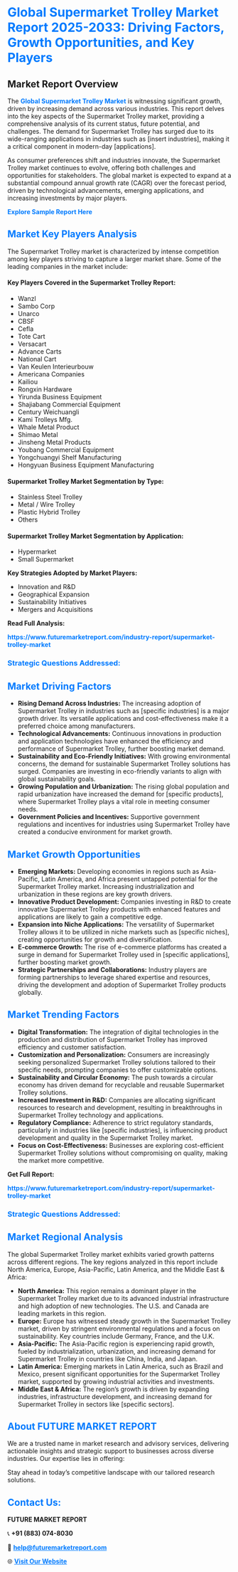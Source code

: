 <h1 style="color: #007BFF;">Global Supermarket Trolley Market Report 2025-2033: Driving Factors, Growth Opportunities, and Key Players</h1>

<section id="overview">
<h2>Market Report Overview</h2>
<p>The <a href="https://www.futuremarketreport.com/industry-report/supermarket-trolley-market" style="color: #007BFF; text-decoration: none;"><strong>Global Supermarket Trolley Market</strong></a> is witnessing significant growth, driven by increasing demand across various industries. This report delves into the key aspects of the Supermarket Trolley market, providing a comprehensive analysis of its current status, future potential, and challenges. The demand for Supermarket Trolley has surged due to its wide-ranging applications in industries such as [insert industries], making it a critical component in modern-day [applications].</p>
<p>As consumer preferences shift and industries innovate, the Supermarket Trolley market continues to evolve, offering both challenges and opportunities for stakeholders. The global market is expected to expand at a substantial compound annual growth rate (CAGR) over the forecast period, driven by technological advancements, emerging applications, and increasing investments by major players.</p>
</section>

<section id="overview">
<p><a href="https://www.futuremarketreport.com/request-sample/reportId=89816" style="color: #007BFF; text-decoration: none;"><strong>Explore Sample Report Here</strong></a></p>
</section>

<section id="key-players">
<h2 style="color: #007BFF;">Market Key Players Analysis</h2>
<p>The Supermarket Trolley market is characterized by intense competition among key players striving to capture a larger market share. Some of the leading companies in the market include:</p>
<h4>Key Players Covered in the Supermarket Trolley Report:</h4>
<ul><li>Wanzl</li><li>Sambo Corp</li><li>Unarco</li><li>CBSF</li><li>Cefla</li><li>Tote Cart</li><li>Versacart</li><li>Advance Carts</li><li>National Cart</li><li>Van Keulen Interieurbouw</li><li>Americana Companies</li><li>Kailiou</li><li>Rongxin Hardware</li><li>Yirunda Business Equipment</li><li>Shajiabang Commercial Equipment</li><li>Century Weichuangli</li><li>Kami Trolleys Mfg.</li><li>Whale Metal Product</li><li>Shimao Metal</li><li>Jinsheng Metal Products</li><li>Youbang Commercial Equipment</li><li>Yongchuangyi Shelf Manufacturing</li><li>Hongyuan Business Equipment Manufacturing</li></ul>
<h4>Supermarket Trolley Market Segmentation by Type:</h4>
<ul><li>Stainless Steel Trolley</li><li>Metal / Wire Trolley</li><li>Plastic Hybrid Trolley</li><li>Others</li></ul>

<h4>Supermarket Trolley Market Segmentation by Application:</h4>
<ul><li>Hypermarket</li><li>Small Supermarket</li></ul>
<p><strong>Key Strategies Adopted by Market Players:</strong></p>
<ul>
<li>Innovation and R&D</li>
<li>Geographical Expansion</li>
<li>Sustainability Initiatives</li>
<li>Mergers and Acquisitions</li>
</ul>
</section>

<section>
<p><strong>Read Full Analysis: </strong></p><a href="https://www.futuremarketreport.com/industry-report/supermarket-trolley-market" style="color: #007BFF; text-decoration: none;"><strong>https://www.futuremarketreport.com/industry-report/supermarket-trolley-market</strong></a>
<h3 style="color: #007BFF;">Strategic Questions Addressed:</h3>
</section>

<section id="driving-factors">
<h2 style="color: #007BFF;">Market Driving Factors</h2>
<ul>
<li><strong>Rising Demand Across Industries:</strong> The increasing adoption of Supermarket Trolley in industries such as [specific industries] is a major growth driver. Its versatile applications and cost-effectiveness make it a preferred choice among manufacturers.</li>
<li><strong>Technological Advancements:</strong> Continuous innovations in production and application technologies have enhanced the efficiency and performance of Supermarket Trolley, further boosting market demand.</li>
<li><strong>Sustainability and Eco-Friendly Initiatives:</strong> With growing environmental concerns, the demand for sustainable Supermarket Trolley solutions has surged. Companies are investing in eco-friendly variants to align with global sustainability goals.</li>
<li><strong>Growing Population and Urbanization:</strong> The rising global population and rapid urbanization have increased the demand for [specific products], where Supermarket Trolley plays a vital role in meeting consumer needs.</li>
<li><strong>Government Policies and Incentives:</strong> Supportive government regulations and incentives for industries using Supermarket Trolley have created a conducive environment for market growth.</li>
</ul>
</section>

<section id="growth-opportunities">
<h2 style="color: #007BFF;">Market Growth Opportunities</h2>
<ul>
<li><strong>Emerging Markets:</strong> Developing economies in regions such as Asia-Pacific, Latin America, and Africa present untapped potential for the Supermarket Trolley market. Increasing industrialization and urbanization in these regions are key growth drivers.</li>
<li><strong>Innovative Product Development:</strong> Companies investing in R&D to create innovative Supermarket Trolley products with enhanced features and applications are likely to gain a competitive edge.</li>
<li><strong>Expansion into Niche Applications:</strong> The versatility of Supermarket Trolley allows it to be utilized in niche markets such as [specific niches], creating opportunities for growth and diversification.</li>
<li><strong>E-commerce Growth:</strong> The rise of e-commerce platforms has created a surge in demand for Supermarket Trolley used in [specific applications], further boosting market growth.</li>
<li><strong>Strategic Partnerships and Collaborations:</strong> Industry players are forming partnerships to leverage shared expertise and resources, driving the development and adoption of Supermarket Trolley products globally.</li>
</ul>
</section>

<section id="trending-factors">
<h2 style="color: #007BFF;">Market Trending Factors</h2>
<ul>
<li><strong>Digital Transformation:</strong> The integration of digital technologies in the production and distribution of Supermarket Trolley has improved efficiency and customer satisfaction.</li>
<li><strong>Customization and Personalization:</strong> Consumers are increasingly seeking personalized Supermarket Trolley solutions tailored to their specific needs, prompting companies to offer customizable options.</li>
<li><strong>Sustainability and Circular Economy:</strong> The push towards a circular economy has driven demand for recyclable and reusable Supermarket Trolley solutions.</li>
<li><strong>Increased Investment in R&D:</strong> Companies are allocating significant resources to research and development, resulting in breakthroughs in Supermarket Trolley technology and applications.</li>
<li><strong>Regulatory Compliance:</strong> Adherence to strict regulatory standards, particularly in industries like [specific industries], is influencing product development and quality in the Supermarket Trolley market.</li>
<li><strong>Focus on Cost-Effectiveness:</strong> Businesses are exploring cost-efficient Supermarket Trolley solutions without compromising on quality, making the market more competitive.</li>
</ul>
</section>

<section>
<p><strong>Get Full Report: </strong></p><a href="https://www.futuremarketreport.com/industry-report/supermarket-trolley-market" style="color: #007BFF; text-decoration: none;"><strong>https://www.futuremarketreport.com/industry-report/supermarket-trolley-market</strong></a>
<h3 style="color: #007BFF;">Strategic Questions Addressed:</h3>
</section>


<section id="regional-analysis">
<h2 style="color: #007BFF;">Market Regional Analysis</h2>
<p>The global Supermarket Trolley market exhibits varied growth patterns across different regions. The key regions analyzed in this report include North America, Europe, Asia-Pacific, Latin America, and the Middle East & Africa:</p>
<ul>
<li><strong>North America:</strong> This region remains a dominant player in the Supermarket Trolley market due to its advanced industrial infrastructure and high adoption of new technologies. The U.S. and Canada are leading markets in this region.</li>
<li><strong>Europe:</strong> Europe has witnessed steady growth in the Supermarket Trolley market, driven by stringent environmental regulations and a focus on sustainability. Key countries include Germany, France, and the U.K.</li>
<li><strong>Asia-Pacific:</strong> The Asia-Pacific region is experiencing rapid growth, fueled by industrialization, urbanization, and increasing demand for Supermarket Trolley in countries like China, India, and Japan.</li>
<li><strong>Latin America:</strong> Emerging markets in Latin America, such as Brazil and Mexico, present significant opportunities for the Supermarket Trolley market, supported by growing industrial activities and investments.</li>
<li><strong>Middle East & Africa:</strong> The region’s growth is driven by expanding industries, infrastructure development, and increasing demand for Supermarket Trolley in sectors like [specific sectors].</li>
</ul>
</section>

<footer>
<h2 style="color: #007BFF;">About FUTURE MARKET REPORT</h2>
<p>We are a trusted name in market research and advisory services, delivering actionable insights and strategic support to businesses across diverse industries. Our expertise lies in offering:</p>

<p>Stay ahead in today’s competitive landscape with our tailored research solutions.</p>

<h2 style="color: #007BFF;">Contact Us:</h2>
<p><strong>FUTURE MARKET REPORT</strong></p>
<p>📞 <strong>+91 (883) 074-8030</strong></p>
<p>📧 <strong><a href="mailto:help@futuremarketreport.com" style="color: #007BFF;">help@futuremarketreport.com</a></strong></p>
<p>🌐 <strong><a href="https://www.futuremarketreport.com/" style="color: #007BFF;">Visit Our Website</a></strong></p>
</footer>